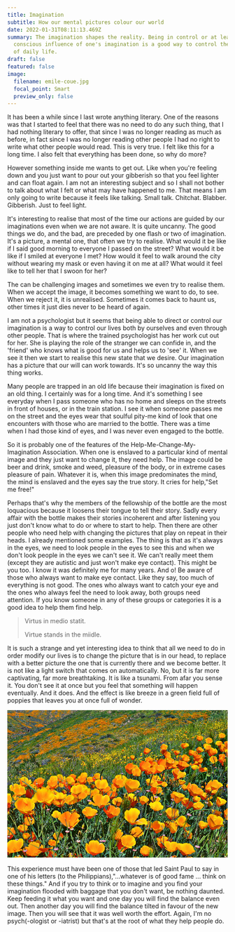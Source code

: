 ```yaml
---
title: Imagination
subtitle: How our mental pictures colour our world
date: 2022-01-31T08:11:13.469Z
summary: The imagination shapes the reality. Being in control or at least in
  conscious influence of one's imagination is a good way to control the outcomes
  of daily life.
draft: false
featured: false
image:
  filename: emile-coue.jpg
  focal_point: Smart
  preview_only: false
---
```

It has been a while since I last wrote anything literary. One of the reasons was that I started to feel that there was no need to do any such thing, that I had nothing literary to offer, that since I was no longer reading as much as before, in fact since I was no longer reading other people I had no right to write what other people would read. This is very true. I felt like this for a long time. I also felt that everything has been done, so why do more?

However something inside me wants to get out. Like when you're feeling down and you just want to pour out your gibberish so that you feel lighter and can float again. I am not an interesting subject and so I shall not bother to talk about what I felt or what may have happened to me. That means I am only going to write because it feels like  talking. Small talk. Chitchat. Blabber. Gibberish. Just to feel light.

It's interesting to realise that most of the time our actions are guided by our imaginations even when we are not aware. It is quite uncanny. The good things we do, and the bad, are preceded by one flash or two of imagination. It's a picture, a mental one, that often we try to realise. What would it be like if I said good morning to everyone I passed on the street? What would it be like if I smiled at everyone I met? How would it feel to walk around the city without wearing my mask or even having it on me at all? What would it feel like to tell her that I swoon for her?

The can be challenging images and sometimes we even try to realise them. When we accept the image, it becomes something we want to do, to see. When we reject it, it is unrealised. Sometimes it comes back to haunt us, other times it just dies never to be heard of again.

I am not a psychologist but it seems that being able to direct or control our imagination is a way to control our lives both by ourselves and even through other people. That is where the trained psychologist has her work cut out for her. She is playing the role of the stranger we can confide in, and the 'friend' who knows what is good for us and helps us to 'see' it. When we see it then we start to realise this new state that we desire. Our imagination has a picture that our will can work towards. It's so uncanny the way this thing works.

Many people are trapped in an old life because their imagination is fixed on an old thing. I certainly was for a long time. And it's something I see everyday when I pass someone who has no home and sleeps on the streets in front of houses, or in the train station. I see it when someone passes me on the street and the eyes wear that soulful pity-me kind of look that one encounters with those who are married to the bottle. There was a time when I had those kind of eyes, and I was never even engaged to the bottle.

So it is probably one of the features of the Help-Me-Change-My-Imagination Association. When one is enslaved to a particular kind of mental image and they just want to change it, they need help. The image could be beer and drink, smoke and weed, pleasure of the body, or in extreme cases pleasure of pain. Whatever it is, when this image predominates the mind, the mind is enslaved and the eyes say the true story. It cries for help,"Set me free!" 

Perhaps that's why the members of the fellowship of the bottle are the most loquacious because it loosens their tongue to tell their story. Sadly every affair with the bottle makes their stories incoherent and after listening you just don't know what to do or where to start to help. Then there are other people who need help with changing the pictures that play on repeat in their heads. I already mentioned some examples. The thing is that as it's always in the eyes, we need to look people in the eyes to see this and when we don't look people in the eyes we can't see it. We can't really meet them (except they are autistic and just won't make eye contact). This might be you too. I know it was definitely me for many years. And o! Be aware of those who always want to make eye contact. Like they say, too much of everything is not good. The ones who always want to catch your eye and the ones who always feel the need to look away, both groups need attention. If you know someone in any of these groups or categories it is a good idea to help them find help.

> Virtus in medio statit.
>
> Virtue stands in the miidle.

It is such a strange and yet interesting idea to think that all we need to do in order modify our lives is to change the picture that is in our head, to replace with a better picture the one that is currently there and we become better. It is not like a light switch that comes on automatically. No, but it is far more captivating, far more breathtaking. It is like a tsunami. From afar you sense it. You don't see it at once but you feel that something will happen eventually. And it does. And the effect is like breeze in a green field full of poppies that leaves you at once full of wonder.

![California golden poppies by Glen McCarthy (FineArtAmerica)](california-golden-poppies-and-goldfields-glenn-mccarthy.jpg "California golden poppies. Credits: Glen McCarthy (FineArtAmerica)")

This experience must have been one of those that led Saint Paul to say in one of his letters (to the Philippians),"...whatever is of good fame ... think on these things." And if you try to think or to imagine and you find your imagination flooded with baggage that you don't want, be nothing daunted. Keep feeding it what you want and one day you will find the balance even out. Then another day you will find the balance tilted in favour of the new image. Then you will see that it was well worth the effort. Again, I'm no psych(-ologist or -iatrist) but that's at the root of what they help people do.